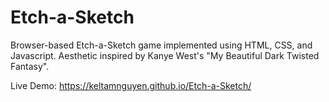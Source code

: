 # Etch-a-Sketch
Browser-based Etch-a-Sketch game implemented using HTML, CSS, and Javascript.
Aesthetic inspired by Kanye West's "My Beautiful Dark Twisted Fantasy".

Live Demo:  https://keltamnguyen.github.io/Etch-a-Sketch/

